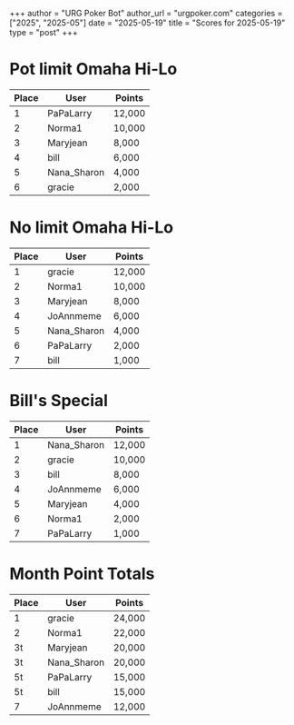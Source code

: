 +++
author = "URG Poker Bot"
author_url = "urgpoker.com"
categories = ["2025", "2025-05"]
date = "2025-05-19"
title = "Scores for 2025-05-19"
type = "post"
+++
# Pot limit Omaha Hi-Lo

| Place | User | Points |
|-------|------|--------|
| 1 | PaPaLarry | 12,000 |
| 2 | Norma1 | 10,000 |
| 3 | Maryjean | 8,000 |
| 4 | bill | 6,000 |
| 5 | Nana_Sharon | 4,000 |
| 6 | gracie | 2,000 |

# No limit Omaha Hi-Lo

| Place | User | Points |
|-------|------|--------|
| 1 | gracie | 12,000 |
| 2 | Norma1 | 10,000 |
| 3 | Maryjean | 8,000 |
| 4 | JoAnnmeme | 6,000 |
| 5 | Nana_Sharon | 4,000 |
| 6 | PaPaLarry | 2,000 |
| 7 | bill | 1,000 |

# Bill's Special

| Place | User | Points |
|-------|------|--------|
| 1 | Nana_Sharon | 12,000 |
| 2 | gracie | 10,000 |
| 3 | bill | 8,000 |
| 4 | JoAnnmeme | 6,000 |
| 5 | Maryjean | 4,000 |
| 6 | Norma1 | 2,000 |
| 7 | PaPaLarry | 1,000 |

# Month Point Totals

| Place | User | Points |
|-------|------|--------|
| 1 | gracie | 24,000 |
| 2 | Norma1 | 22,000 |
| 3t | Maryjean | 20,000 |
| 3t | Nana_Sharon | 20,000 |
| 5t | PaPaLarry | 15,000 |
| 5t | bill | 15,000 |
| 7 | JoAnnmeme | 12,000 |
